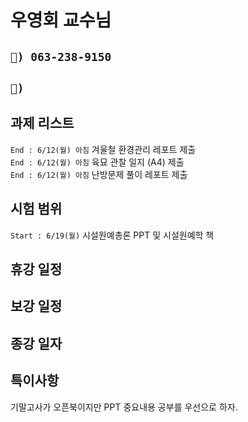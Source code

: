 # 우영회 교수님

## `📱) 063-238-9150`

## `📩) `

## 과제 리스트

`End : 6/12(월) 아침` 겨울철 환경관리 레포트 제출  
`End : 6/12(월) 아침` 육묘 관찰 일지 (A4) 제출  
`End : 6/12(월) 아침` 난방문제 풀이 레포트 제출

## 시험 범위

`Start : 6/19(월)` 시설원예총론 PPT 및 시설원예학 책

## 휴강 일정

## 보강 일정

## 종강 일자

## 특이사항

기말고사가 오픈북이지만 PPT 중요내용 공부를 우선으로 하자.
